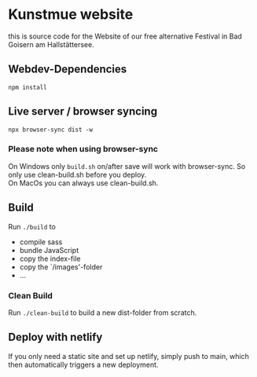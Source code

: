 # Kunstmue website

this is source code for the Website of our free alternative Festival in Bad Goisern am Hallstättersee.

## Webdev-Dependencies

`npm install`

## Live server / browser syncing

`npx browser-sync dist -w`

### Please note when using browser-sync

On Windows only `build.sh` on/after save will work with browser-sync. So only use clean-build.sh before you deploy.  
On MacOs you can always use clean-build.sh.

## Build

Run `./build` to

- compile sass
- bundle JavaScript
- copy the index-file
- copy the `/images'-folder
- ...

### Clean Build

Run `./clean-build` to build a new dist-folder from scratch.

## Deploy with netlify

If you only need a static site and set up netlify, simply push to main, which then automatically triggers a new deployment.
